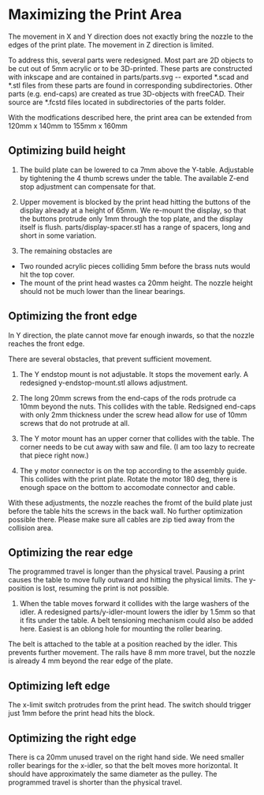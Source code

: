 Maximizing the Print Area
=========================

The movement in X and Y direction does not exactly bring the nozzle to the edges of the print plate.
The movement in Z direction is limited.

To address this, several parts were redesigned. Most part are 2D objects to be cut out of 5mm acrylic or to be 3D-printed. These parts are constructed with inkscape and are contained in parts/parts.svg -- exported *.scad and *.stl files from these parts are found in corresponding subdirectories.
Other parts (e.g. end-caps) are created as true 3D-objects with freeCAD. Their source are *.fcstd files located in subdirectories of the parts folder.

With the modfications described here, the print area can be extended from 120mm x 140mm to 155mm x 160mm

Optimizing build height
-----------------------
1. The build plate can be lowered to ca 7mm above the Y-table. Adjustable by 
tightening the 4 thumb screws under the table. The available Z-end stop 
adjustment can compensate for that.

2. Upper movement is blocked by the print head hitting the buttons of the display already at a height of 65mm. We re-mount the display, so that the buttons protrude only 1mm through the top plate, and the display itself is flush. parts/display-spacer.stl has a range of spacers, long and short in some variation.

3. The remaining obstacles are
* Two rounded acrylic pieces colliding 5mm before the brass nuts would hit the top cover.
* The mount of the print head wastes ca 20mm height. The nozzle height should not be much lower than the linear bearings.

Optimizing the front edge
-------------------------
In Y direction, the plate cannot move far enough inwards, so that the nozzle
reaches the front edge.

There are several obstacles, that prevent sufficient movement.

1. The Y endstop mount is not adjustable. It stops the movement early.
A redesigned y-endstop-mount.stl allows adjustment.

2. The long 20mm screws from the end-caps of the rods protrude ca 10mm beyond the nuts. This collides with the table.
Redsigned end-caps with only 2mm thickness under the screw head allow for use of 10mm screws that do not protrude at all.
  
3. The Y motor mount has an upper corner that collides with the table.
The corner needs to be cut away with saw and file. (I am too lazy to recreate that piece right now.)

4. The y motor connector is on the top according to the assembly guide. This collides with the print plate. Rotate the motor 180 deg, there is enough space on the bottom to accomodate connector and cable.

With these adjustments, the nozzle reaches the fromt of the build plate just
before the table hits the screws in the back wall. No further optimization
possible there. Please make sure all cables are zip tied away from the
collision area.

Optimizing the rear edge
------------------------

The programmed travel is longer than the physical travel. Pausing a print causes the table to move fully outward and hitting the physical limits. The y-position is lost, resuming the print is not possible.

1. When the table moves forward it collides with the large washers of the idler.
A redesigned parts/y-idler-mount lowers the idler by 1.5mm so that it fits 
under the table. A belt tensioning mechanism could also be added here. Easiest is an oblong hole for mounting the roller bearing.

The belt is attached to the table at a position reached by the idler. This prevents further movement. The rails have 8 mm more travel, but the nozzle is already 4 mm beyond the rear edge of the plate.

Optimizing left edge
--------------------

The x-limit switch protrudes from the print head. The switch should trigger just 1mm before the print head hits the block.

Optimizing the right edge
-------------------------

There is ca 20mm unused travel on the right hand side. We need smaller roller bearings for the x-idler, so that the belt moves more horizontal. It should have approximately the same diameter as the pulley. 
The programmed travel is shorter than the physical travel.

